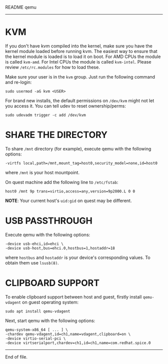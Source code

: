 README qemu

---


KVM
===

If you don't have kvm compiled into the kernel, make sure you have the kernel
module loaded before running kvm.  The easiest way to ensure that the kernel
module is loaded is to load it on boot.  For AMD CPUs the module is called
`kvm-amd`.  For Intel CPUs the module is called `kvm-intel`.  Please review
`/etc/rc.modules` for how to load these.

Make sure your user is in the `kvm` group.  Just run the following command and
re-login:

    sudo usermod -aG kvm <USER>

For brand new installs, the default permissions on `/dev/kvm` might not let you
access it.  You can tell udev to reset ownership/perms:

    sudo udevadm trigger -c add /dev/kvm


SHARE THE DIRECTORY
===================

To share `/mnt` directory (for example), execute qemu with the following
options:

    -virtfs local,path=/mnt,mount_tag=host0,security_model=none,id=host0

where `/mnt` is your host mountpoint.

On quest machine add the following line to `/etc/fstab`:

    host0 /mnt 9p trans=virtio,access=any,version=9p2000.L 0 0

**NOTE**: Your current host's `uid:gid` on quest may be different.


USB PASSTHROUGH
===============

Execute qemu with the following options:

    -device usb-ehci,id=ehci \
    -device usb-host,bus=ehci.0,hostbus=1,hostaddr=18

where `hostbus` and `hostaddr` is your device's corresponding values.
To obtain them use `lsusb(8)`.


CLIPBOARD SUPPORT
=================

To enable clipboard support between host and guest, firstly install
`qemu-vdagent` on guest operating system:

    sudo apt install qemu-vdagent

Next, start qemu with the following options:

    qemu-system-x86_64 [ ... ] \
    -chardev qemu-vdagent,id=ch1,name=vdagent,clipboard=on \
    -device virtio-serial-pci \
    -device virtserialport,chardev=ch1,id=ch1,name=com.redhat.spice.0


---

End of file.
